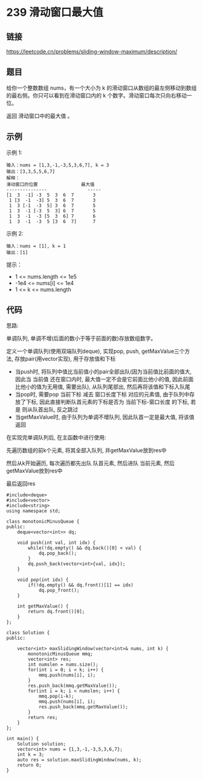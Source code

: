 # 239 滑动窗口最大值
## 链接
https://leetcode.cn/problems/sliding-window-maximum/description/

## 题目 
给你一个整数数组 nums，有一个大小为 k 的滑动窗口从数组的最左侧移动到数组的最右侧。你只可以看到在滑动窗口内的 k 个数字。滑动窗口每次只向右移动一位。

返回 滑动窗口中的最大值 。

## 示例
示例 1:
```
输入：nums = [1,3,-1,-3,5,3,6,7], k = 3
输出：[3,3,5,5,6,7]
解释：
滑动窗口的位置                最大值
---------------               -----
[1  3  -1] -3  5  3  6  7       3
 1 [3  -1  -3] 5  3  6  7       3
 1  3 [-1  -3  5] 3  6  7       5
 1  3  -1 [-3  5  3] 6  7       5
 1  3  -1  -3 [5  3  6] 7       6
 1  3  -1  -3  5 [3  6  7]      7
```
示例 2:
```
输入：nums = [1], k = 1
输出：[1]
```

提示：

- 1 <= nums.length <= 1e5
- -1e4 <= nums[i] <= 1e4
- 1 <= k <= nums.length

## 代码
思路:

单调队列, 单调不增(后面的数小于等于前面的数)存放数组数字。

定义一个单调队列(使用双端队列deque), 实现pop, push, getMaxValue三个方法, 存放pair(用vector实现), 用于存放值和下标

- 当push时, 将队列中值比当前值小的pair全部出队(因为当前值比前面的值大, 因此当 当前值 还在窗口内时, 最大值一定不会是它前面比他小的值, 因此前面比他小的值为无用值, 需要出队), 从队列尾部出, 然后再将该值和下标入队尾
- 当pop时, 需要pop 当前下标 减去 窗口长度下标 对应的元素值, 由于队列中存放了下标, 因此直接判断队首元素的下标是否为 当前下标-窗口长度 的下标, 若是 则从队首出队, 反之跳过
- 当getMaxValue时, 由于队列为单调不增队列, 因此队首一定是最大值, 将该值返回

在实现完单调队列后, 在主函数中进行使用:

先遍历数组的前k个元素, 将其全部入队列, 并getMaxValue放到res中

然后从k开始遍历, 每次遍历都先出队 队首元素, 然后进队 当前元素, 然后getMaxValue放到res中

最后返回res

```
#include<deque>
#include<vector>
#include<string>
using namespace std;

class monotonicMinusQueue {
public:
    deque<vector<int>> dq;
    
    void push(int val, int idx) {
        while(!dq.empty() && dq.back()[0] < val) {
            dq.pop_back();
        }
        dq.push_back(vector<int>{val, idx});
    }
    
    void pop(int idx) {
        if(!dq.empty() && dq.front()[1] == idx)
            dq.pop_front();
    }
    
    int getMaxValue() {
        return dq.front()[0];
    }
};

class Solution {
public:

    vector<int> maxSlidingWindow(vector<int>& nums, int k) {
        monotonicMinusQueue mmq;
        vector<int> res;
        int numslen = nums.size();
        for(int i = 0; i < k; i++) {
            mmq.push(nums[i], i);
        }
        res.push_back(mmq.getMaxValue());
        for(int i = k; i < numslen; i++) {
            mmq.pop(i-k);
            mmq.push(nums[i], i);
            res.push_back(mmq.getMaxValue());
        }
        return res;
    }
};

int main() {
    Solution solution;
    vector<int> nums = {1,3,-1,-3,5,3,6,7};
    int k = 3;
    auto res = solution.maxSlidingWindow(nums, k);
    return 0;
}
```